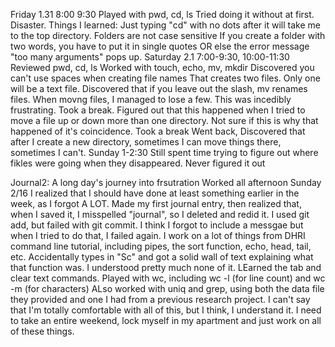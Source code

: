 Friday 1.31 8:00 9:30
Played with pwd, cd, ls
Tried doing it without at first. Disaster.
Things I learned:
Just typing "cd" with no dots after it will take me to the top directory. 
Folders are not case sensitive
If you create a folder with two words, you have to put it in single quotes 
OR else the error message "too many arguments" pops up. 
Saturday 2.1 7:00-9:30, 10:00-11:30
Reviewed pwd, cd, ls
Worked with touch, echo, mv, mkdir
Discovered you can't use spaces when creating file names
That creates two files. Only one will be a text file.
Discovered that if you leave out the slash, mv renames files. 
When movng files, I managed to lose a few. 
This was incedibly frustrating. Took a break.
Figured out that this happened when I tried to move a file up or down more than one directory. 
Not sure if this is why that happened of it's coincidence. 
Took a break
Went back, Discovered that after I create a new directory, sometimes I can move things there, sometimes I can't.
Sunday 1-2:30
Still spent time trying to figure out where fikles were going when they disappeared. 
Never figured it out 

Journal2: A long day's journey into frsutration
Worked all afternoon Sunday 2/16
I realized that I should have done at least something earlier in the week, as I forgot A LOT. 
Made my first journal entry, then realized that, when I saved it, I misspelled "journal", so I deleted and redid it. 
I used git add, but failed with git commit. I think I forgot to include a messgae but when I tried to do that, I failed again. 
I work on a lot of things from DHRI command line tutorial, including pipes, the sort function, echo, head, tail, etc. 
Accidentally types in "Sc" and got a solid wall of text explaining what that function was. I understood pretty much none of it. 
LEarned the tab and clear text commands. 
Played with wc, including wc -l (for line count) and wc -m (for characters)
ALso worked with uniq and grep, using both the data file they provided and one I had from a previous research project. 
I can't say that I'm totally comfortable with all of this, but I think, I understand it. I need to take an entire weekend, lock myself in my apartment and just work on all of these things. 